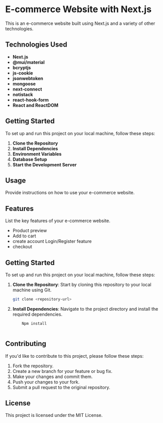 # E-commerce Website with Next.js

This is an e-commerce website built using Next.js and a variety of other technologies.

## Technologies Used

- **Next.js**
- **@mui/material**
- **bcryptjs**
- **js-cookie**
- **jsonwebtoken**
- **mongoose**
- **next-connect**
- **notistack**
- **react-hook-form**
- **React and ReactDOM**

## Getting Started

To set up and run this project on your local machine, follow these steps:

1. **Clone the Repository**
2. **Install Dependencies**
3. **Environment Variables**
4. **Database Setup**
5. **Start the Development Server**

## Usage

Provide instructions on how to use your e-commerce website.

## Features

List the key features of your e-commerce website.

- Product preview
- Add to cart 
- create account Login/Register feature
- checkout 

## Getting Started

To set up and run this project on your local machine, follow these steps:

1. **Clone the Repository**: Start by cloning this repository to your local machine using Git.

   ```bash
   git clone <repository-url>

2. **Install Dependencies**: Navigate to the project directory and install the required dependencies.

    ```bash
        Npm install 



## Contributing

If you'd like to contribute to this project, please follow these steps:

1. Fork the repository.
2. Create a new branch for your feature or bug fix.
3. Make your changes and commit them.
4. Push your changes to your fork.
5. Submit a pull request to the original repository.

## License

This project is licensed under the MIT License.
